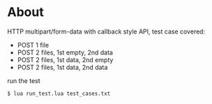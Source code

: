 
# About

HTTP multipart/form-data with callback style API, test case covered:

- POST 1 file
- POST 2 files, 1st empty, 2nd data
- POST 2 files, 1st data, 2nd empty
- POST 2 files, 1st data, 2nd data

run the test

```sh
$ lua run_test.lua test_cases.txt
```
